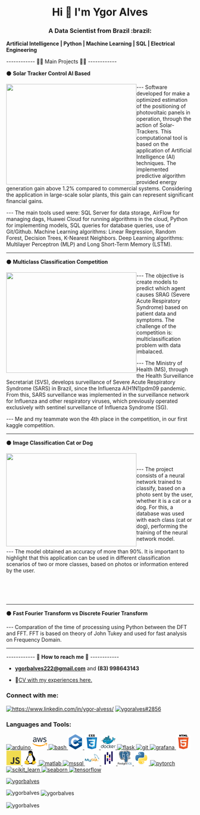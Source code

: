 <h1 align="center">Hi 👋 I'm Ygor Alves</h1>
<h3 align="center">A Data Scientist from Brazil :brazil:</h3>

**Artificial Intelligence | Python | Machine Learning | SQL | Electrical Engineering**

------------ 👨‍💻 Main Projects 👨‍💻 ------------

⚫ **Solar Tracker Control AI Based**

<img src="https://user-images.githubusercontent.com/77367268/226183282-3647760a-d597-427d-a32a-6c21da476484.png"  width="350" height="270" align="left">

 --- Software developed for make a optimized estimation of the positioning of photovoltaic panels in operation, through the action of Solar-Trackers. This computational tool is based on the application of Artificial Intelligence (AI) techniques. The implemented predictive algorithm provided energy generation gain above 1.2% compared to commercial systems. Considering the application in large-scale solar plants, this gain can represent significant financial gains.
 
 --- The main tools used were: SQL Server for data storage, AirFlow for managing dags, Huawei Cloud for running algorithms in the cloud, Python for implementing models, SQL queries for database queries, use of Git/Github. Machine Learning algorithms: Linear Regression, Random Forest, Decision Trees, K-Nearest Neighbors. Deep Learning algorithms: Multilayer Perceptron (MLP) and Long Short-Term Memory (LSTM).
  
---------------------------------------------------
⚫ **Multiclass Classification Competition** 

<img src="https://user-images.githubusercontent.com/77367268/226183318-17570043-5d87-40c1-ae5f-8fa4a4503185.png"  width="350" height="270" align="left">

--- The objective is create models to predict which agent causes SRAG (Severe Acute Respiratory Syndrome) based on patient data and symptoms. The challenge of the competition is: multiclassification problem with data imbalaced.

--- The Ministry of Health (MS), through the Health Surveillance Secretariat (SVS), develops surveillance of Severe Acute Respiratory Syndrome (SARS) in Brazil, since the Influenza A(H1N1)pdm09 pandemic. From this, SARS surveillance was implemented in the surveillance network for Influenza and other respiratory viruses, which previously operated exclusively with sentinel surveillance of Influenza Syndrome (SG).

 --- Me and my teammate won the 4th place in the competition, in our first kaggle competition.

---------------------------------------------------
⚫ **Image Classification Cat or Dog** 

<img src="https://user-images.githubusercontent.com/77367268/226183304-50884ed3-b1d0-4c85-8368-d8cc89573d0e.png"  width="350" height="250" align="left">
<br>
<br>
--- The project consists of a neural network trained to classify, based on a photo sent by the user, whether it is a cat or a dog. For this, a database was used with each class (cat or dog), performing the training of the neural network model.
<br>
<br>
--- The model obtained an accuracy of more than 90%. It is important to highlight that this application can be used in different classification scenarios of two or more classes, based on photos or information entered by the user.
<br>
<br>
<br>
<br>
<br>

---------------------------------------------------

⚫ **Fast Fourier Transform vs Discrete Fourier Transform**

--- Comparation of the time of processing using Python between the DFT and FFT. FFT is based on theory of John Tukey and used for fast analysis on Frequency Domain. 

---------------------------------------------------

------------ :e-mail: **How to reach me** :e-mail: ------------
 
- **ygorbalves222@gmail.com** and **(83) 998643143**

- 📄[CV with my experiences here.](https://drive.google.com/file/d/1IB9Qfp-29lmBU4KbJRSj1XTlXoudtzqW/view?usp=sharing)

<h3 align="left">Connect with me:</h3>
<p align="left">
<a href="https://linkedin.com/in/https://www.linkedin.com/in/ygor-alvess/" target="blank"><img align="center" src="https://raw.githubusercontent.com/rahuldkjain/github-profile-readme-generator/master/src/images/icons/Social/linked-in-alt.svg" alt="https://www.linkedin.com/in/ygor-alvess/" height="30" width="40" /></a>
<a href="https://discord.gg/ygoralves#2856" target="blank"><img align="center" src="https://raw.githubusercontent.com/rahuldkjain/github-profile-readme-generator/master/src/images/icons/Social/discord.svg" alt="ygoralves#2856" height="30" width="40" /></a>
</p>

<h3 align="left">Languages and Tools:</h3>
<p align="left"> <a href="https://www.arduino.cc/" target="_blank" rel="noreferrer"> <img src="https://cdn.worldvectorlogo.com/logos/arduino-1.svg" alt="arduino" width="40" height="40"/> </a> <a href="https://aws.amazon.com" target="_blank" rel="noreferrer"> <img src="https://raw.githubusercontent.com/devicons/devicon/master/icons/amazonwebservices/amazonwebservices-original-wordmark.svg" alt="aws" width="40" height="40"/> </a> <a href="https://www.gnu.org/software/bash/" target="_blank" rel="noreferrer"> <img src="https://www.vectorlogo.zone/logos/gnu_bash/gnu_bash-icon.svg" alt="bash" width="40" height="40"/> </a> <a href="https://www.w3schools.com/cpp/" target="_blank" rel="noreferrer"> <img src="https://raw.githubusercontent.com/devicons/devicon/master/icons/cplusplus/cplusplus-original.svg" alt="cplusplus" width="40" height="40"/> </a> <a href="https://www.w3schools.com/css/" target="_blank" rel="noreferrer"> <img src="https://raw.githubusercontent.com/devicons/devicon/master/icons/css3/css3-original-wordmark.svg" alt="css3" width="40" height="40"/> </a> <a href="https://www.docker.com/" target="_blank" rel="noreferrer"> <img src="https://raw.githubusercontent.com/devicons/devicon/master/icons/docker/docker-original-wordmark.svg" alt="docker" width="40" height="40"/> </a> <a </a> <a href="https://flask.palletsprojects.com/" target="_blank" rel="noreferrer"> <img src="https://www.vectorlogo.zone/logos/pocoo_flask/pocoo_flask-icon.svg" alt="flask" width="40" height="40"/> </a> <a href="https://git-scm.com/" target="_blank" rel="noreferrer"> <img src="https://www.vectorlogo.zone/logos/git-scm/git-scm-icon.svg" alt="git" width="40" height="40"/> </a> <a href="https://grafana.com" target="_blank" rel="noreferrer"> <img src="https://www.vectorlogo.zone/logos/grafana/grafana-icon.svg" alt="grafana" width="40" height="40"/> </a> <a href="https://www.w3.org/html/" target="_blank" rel="noreferrer"> <img src="https://raw.githubusercontent.com/devicons/devicon/master/icons/html5/html5-original-wordmark.svg" alt="html5" width="40" height="40"/> </a> <a href="https://developer.mozilla.org/en-US/docs/Web/JavaScript" target="_blank" rel="noreferrer"> <img src="https://raw.githubusercontent.com/devicons/devicon/master/icons/javascript/javascript-original.svg" alt="javascript" width="40" height="40"/> </a> <a href="https://www.linux.org/" target="_blank" rel="noreferrer"> <img src="https://raw.githubusercontent.com/devicons/devicon/master/icons/linux/linux-original.svg" alt="linux" width="40" height="40"/> </a> <a href="https://www.mathworks.com/" target="_blank" rel="noreferrer"> <img src="https://upload.wikimedia.org/wikipedia/commons/2/21/Matlab_Logo.png" alt="matlab" width="40" height="40"/> </a> <a href="https://www.microsoft.com/en-us/sql-server" target="_blank" rel="noreferrer"> <img src="https://www.svgrepo.com/show/303229/microsoft-sql-server-logo.svg" alt="mssql" width="40" height="40"/> </a> <a href="https://www.mysql.com/" target="_blank" rel="noreferrer"> <img src="https://raw.githubusercontent.com/devicons/devicon/master/icons/mysql/mysql-original-wordmark.svg" alt="mysql" width="40" height="40"/> </a> <a href="https://pandas.pydata.org/" target="_blank" rel="noreferrer"> <img src="https://raw.githubusercontent.com/devicons/devicon/2ae2a900d2f041da66e950e4d48052658d850630/icons/pandas/pandas-original.svg" alt="pandas" width="40" height="40"/> </a> <a href="https://www.postgresql.org" target="_blank" rel="noreferrer"> <img src="https://raw.githubusercontent.com/devicons/devicon/master/icons/postgresql/postgresql-original-wordmark.svg" alt="postgresql" width="40" height="40"/> </a> <a href="https://www.python.org" target="_blank" rel="noreferrer"> <img src="https://raw.githubusercontent.com/devicons/devicon/master/icons/python/python-original.svg" alt="python" width="40" height="40"/> </a> <a href="https://pytorch.org/" target="_blank" rel="noreferrer"> <img src="https://www.vectorlogo.zone/logos/pytorch/pytorch-icon.svg" alt="pytorch" width="40" height="40"/> </a> <a href="https://scikit-learn.org/" target="_blank" rel="noreferrer"> <img src="https://upload.wikimedia.org/wikipedia/commons/0/05/Scikit_learn_logo_small.svg" alt="scikit_learn" width="40" height="40"/> </a> <a href="https://seaborn.pydata.org/" target="_blank" rel="noreferrer"> <img src="https://seaborn.pydata.org/_images/logo-mark-lightbg.svg" alt="seaborn" width="40" height="40"/> </a> <a href="https://www.tensorflow.org" target="_blank" rel="noreferrer"> <img src="https://www.vectorlogo.zone/logos/tensorflow/tensorflow-icon.svg" alt="tensorflow" width="40" height="40"/> </a> </p>


<p align="left"> <a href="https://github.com/ryo-ma/github-profile-trophy"><img src="https://github-profile-trophy.vercel.app/?username=ygorbalves" alt="ygorbalves" /></a> </p>

<p><img align="left" src="https://github-readme-stats.vercel.app/api/top-langs?username=ygorbalves&show_icons=true&locale=en&layout=compact" alt="ygorbalves" /></p>

<p>&nbsp;<img align="center" src="https://github-readme-stats.vercel.app/api?username=ygorbalves&show_icons=true&locale=en" alt="ygorbalves" /></p>

<p><img align="center" src="https://github-readme-streak-stats.herokuapp.com/?user=ygorbalves&" alt="ygorbalves" /></p>
